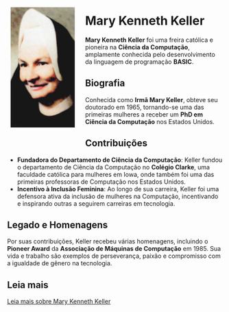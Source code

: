 <div style="float: left; margin: 0.5rem; padding: 1rem 1rem 1rem 0;">
    <img src="Mary Keller.png" alt="Fotografia de Mary Keller" style="width: 150px;">
</div>

# Mary Kenneth Keller

**Mary Kenneth Keller** foi uma freira católica e pioneira na **Ciência da Computação**, amplamente conhecida pelo desenvolvimento da linguagem de programação **BASIC**.

## Biografia

Conhecida como **Irmã Mary Keller**, obteve seu doutorado em 1965, tornando-se uma das primeiras mulheres a receber um **PhD em Ciência da Computação** nos Estados Unidos.

## Contribuições

- **Fundadora do Departamento de Ciência da Computação**: Keller fundou o departamento de Ciência da Computação no **Colégio Clarke**, uma faculdade católica para mulheres em Iowa, onde também foi uma das primeiras professoras de Computação nos Estados Unidos.
- **Incentivo à Inclusão Feminina**: Ao longo de sua carreira, Keller foi uma defensora ativa da inclusão de mulheres na Computação, incentivando e inspirando outras a seguirem carreiras em tecnologia.

## Legado e Homenagens

Por suas contribuições, Keller recebeu várias homenagens, incluindo o **Pioneer Award** da **Associação de Máquinas de Computação** em 1985. Sua vida e trabalho são exemplos de perseverança, paixão e compromisso com a igualdade de gênero na tecnologia.

## Leia mais

[Leia mais sobre Mary Kenneth Keller](https://pt.wikipedia.org/wiki/Mary_Kenneth_Keller)
